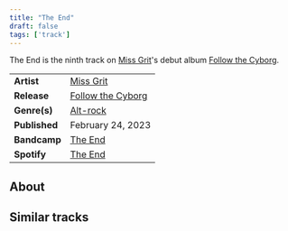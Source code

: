 ```yaml
---
title: "The End"
draft: false
tags: ['track']
---
```


The End is the ninth track on [Miss Grit](artists/Miss%20Grit.md)'s debut album [Follow the Cyborg](releases/Miss%20Grit/Follow%20the%20Cyborg.md).

|                  |                                                                                                 |
| ---------------- | ----------------------------------------------------------------------------------------------- |
| **Artist**       | [Miss Grit](artists/Miss%20Grit.md)                                                             |
| **Release**      | [Follow the Cyborg](releases/Miss%20Grit/Follow%20the%20Cyborg.md)                              |
| **Genre(s)**     | [Alt-rock](genres/Alt-rock.md)                                                                  |
| **Published**    | February 24, 2023                                                                               |
| **Bandcamp**     | [The End](https://missgrit.bandcamp.com/track/the-end)                                          |
| **Spotify**      | [The End](https://open.spotify.com/track/3EQys2pYAOpoXSTazLK95t?si=8361d8301c7848bb)            |

## About


## Similar tracks
